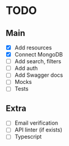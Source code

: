 # TODO
## Main
- [x] Add resources
- [x] Connect MongoDB
- [ ] Add search, filters
- [ ] Add auth
- [ ] Add Swagger docs
- [ ] Mocks
- [ ] Tests
## Extra
- [ ] Email verification
- [ ] API linter (if exists)
- [ ] Typescript
